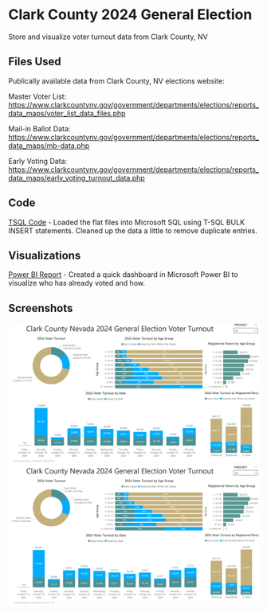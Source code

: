 # Clark County 2024 General Election

 Store and visualize voter turnout data from Clark County, NV

## Files Used

 Publically available data from Clark County, NV elections website:

 Master Voter List: <https://www.clarkcountynv.gov/government/departments/elections/reports_data_maps/voter_list_data_files.php>

 Mail-in Ballot Data: <https://www.clarkcountynv.gov/government/departments/elections/reports_data_maps/mb-data.php>

 Early Voting Data: <https://www.clarkcountynv.gov/government/departments/elections/reports_data_maps/early_voting_turnout_data.php>

## Code

[TSQL Code](/Scripts/) - Loaded the flat files into Microsoft SQL using T-SQL BULK INSERT statements.  Cleaned up the data a little to remove duplicate entries.

## Visualizations

[Power BI Report](Clark_County_NV_General_Election_2024.pbix) - Created a quick dashboard in Microsoft Power BI to visualize who has already voted and how.

## Screenshots

<img src="Clark_County_NV_2024_General_Election_Dashboard_Screenshot_20241029.png" alt="Dashboard as of 10/29/2024" width="600" />
<img src="Clark_County_NV_2024_General_Election_Dashboard_Screenshot_20241030.png" alt="Dashboard as of 10/30/2024" width="600" />
